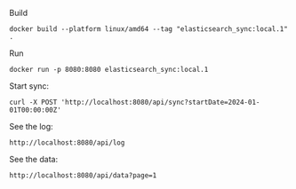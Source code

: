 Build
```
docker build --platform linux/amd64 --tag "elasticsearch_sync:local.1" .
```

Run
```
docker run -p 8080:8080 elasticsearch_sync:local.1
```

Start sync:
```
curl -X POST 'http://localhost:8080/api/sync?startDate=2024-01-01T00:00:00Z'
```

See the log:
```
http://localhost:8080/api/log
```

See the data:
```
http://localhost:8080/api/data?page=1
```